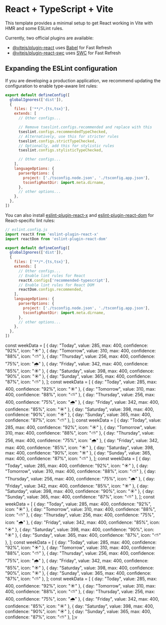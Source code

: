 # React + TypeScript + Vite

This template provides a minimal setup to get React working in Vite with HMR and some ESLint rules.

Currently, two official plugins are available:

- [@vitejs/plugin-react](https://github.com/vitejs/vite-plugin-react/blob/main/packages/plugin-react) uses [Babel](https://babeljs.io/) for Fast Refresh
- [@vitejs/plugin-react-swc](https://github.com/vitejs/vite-plugin-react/blob/main/packages/plugin-react-swc) uses [SWC](https://swc.rs/) for Fast Refresh

## Expanding the ESLint configuration

If you are developing a production application, we recommend updating the configuration to enable type-aware lint rules:

```js
export default defineConfig([
  globalIgnores(['dist']),
  {
    files: ['**/*.{ts,tsx}'],
    extends: [
      // Other configs...

      // Remove tseslint.configs.recommended and replace with this
      tseslint.configs.recommendedTypeChecked,
      // Alternatively, use this for stricter rules
      tseslint.configs.strictTypeChecked,
      // Optionally, add this for stylistic rules
      tseslint.configs.stylisticTypeChecked,

      // Other configs...
    ],
    languageOptions: {
      parserOptions: {
        project: ['./tsconfig.node.json', './tsconfig.app.json'],
        tsconfigRootDir: import.meta.dirname,
      },
      // other options...
    },
  },
])
```

You can also install [eslint-plugin-react-x](https://github.com/Rel1cx/eslint-react/tree/main/packages/plugins/eslint-plugin-react-x) and [eslint-plugin-react-dom](https://github.com/Rel1cx/eslint-react/tree/main/packages/plugins/eslint-plugin-react-dom) for React-specific lint rules:

```js
// eslint.config.js
import reactX from 'eslint-plugin-react-x'
import reactDom from 'eslint-plugin-react-dom'

export default defineConfig([
  globalIgnores(['dist']),
  {
    files: ['**/*.{ts,tsx}'],
    extends: [
      // Other configs...
      // Enable lint rules for React
      reactX.configs['recommended-typescript'],
      // Enable lint rules for React DOM
      reactDom.configs.recommended,
    ],
    languageOptions: {
      parserOptions: {
        project: ['./tsconfig.node.json', './tsconfig.app.json'],
        tsconfigRootDir: import.meta.dirname,
      },
      // other options...
    },
  },
])
```


  const weekData = [
    { day: "Today", value: 285, max: 400, confidence: "92%", icon: "☀️" },
    { day: "Tomorrow", value: 310, max: 400, confidence: "88%", icon: "⛅" },
    { day: "Thursday", value: 256, max: 400, confidence: "75%", icon: "🌧️" },
    { day: "Friday", value: 342, max: 400, confidence: "85%", icon: "☀️" },
    { day: "Saturday", value: 398, max: 400, confidence: "90%", icon: "☀️" },
    { day: "Sunday", value: 365, max: 400, confidence: "87%", icon: "⛅" },
  ];  const weekData = [
    { day: "Today", value: 285, max: 400, confidence: "92%", icon: "☀️" },
    { day: "Tomorrow", value: 310, max: 400, confidence: "88%", icon: "⛅" },
    { day: "Thursday", value: 256, max: 400, confidence: "75%", icon: "🌧️" },
    { day: "Friday", value: 342, max: 400, confidence: "85%", icon: "☀️" },
    { day: "Saturday", value: 398, max: 400, confidence: "90%", icon: "☀️" },
    { day: "Sunday", value: 365, max: 400, confidence: "87%", icon: "⛅" },
  ];  const weekData = [
    { day: "Today", value: 285, max: 400, confidence: "92%", icon: "☀️" },
    { day: "Tomorrow", value: 310, max: 400, confidence: "88%", icon: "⛅" },
    { day: "Thursday", value: 256, max: 400, confidence: "75%", icon: "🌧️" },
    { day: "Friday", value: 342, max: 400, confidence: "85%", icon: "☀️" },
    { day: "Saturday", value: 398, max: 400, confidence: "90%", icon: "☀️" },
    { day: "Sunday", value: 365, max: 400, confidence: "87%", icon: "⛅" },
  ];  const weekData = [
    { day: "Today", value: 285, max: 400, confidence: "92%", icon: "☀️" },
    { day: "Tomorrow", value: 310, max: 400, confidence: "88%", icon: "⛅" },
    { day: "Thursday", value: 256, max: 400, confidence: "75%", icon: "🌧️" },
    { day: "Friday", value: 342, max: 400, confidence: "85%", icon: "☀️" },
    { day: "Saturday", value: 398, max: 400, confidence: "90%", icon: "☀️" },
    { day: "Sunday", value: 365, max: 400, confidence: "87%", icon: "⛅" },
  ];  const weekData = [
    { day: "Today", value: 285, max: 400, confidence: "92%", icon: "☀️" },
    { day: "Tomorrow", value: 310, max: 400, confidence: "88%", icon: "⛅" },
    { day: "Thursday", value: 256, max: 400, confidence: "75%", icon: "🌧️" },
    { day: "Friday", value: 342, max: 400, confidence: "85%", icon: "☀️" },
    { day: "Saturday", value: 398, max: 400, confidence: "90%", icon: "☀️" },
    { day: "Sunday", value: 365, max: 400, confidence: "87%", icon: "⛅" },
  ];  const weekData = [
    { day: "Today", value: 285, max: 400, confidence: "92%", icon: "☀️" },
    { day: "Tomorrow", value: 310, max: 400, confidence: "88%", icon: "⛅" },
    { day: "Thursday", value: 256, max: 400, confidence: "75%", icon: "🌧️" },
    { day: "Friday", value: 342, max: 400, confidence: "85%", icon: "☀️" },
    { day: "Saturday", value: 398, max: 400, confidence: "90%", icon: "☀️" },
    { day: "Sunday", value: 365, max: 400, confidence: "87%", icon: "⛅" },
  ];  const weekData = [
    { day: "Today", value: 285, max: 400, confidence: "92%", icon: "☀️" },
    { day: "Tomorrow", value: 310, max: 400, confidence: "88%", icon: "⛅" },
    { day: "Thursday", value: 256, max: 400, confidence: "75%", icon: "🌧️" },
    { day: "Friday", value: 342, max: 400, confidence: "85%", icon: "☀️" },
    { day: "Saturday", value: 398, max: 400, confidence: "90%", icon: "☀️" },
    { day: "Sunday", value: 365, max: 400, confidence: "87%", icon: "⛅" },
  ];v